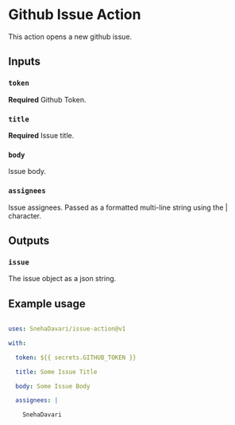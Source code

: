 # Github Issue Action



This action opens a new github issue.



## Inputs



### `token`



**Required** Github Token.



### `title`



**Required** Issue title.



### `body`



Issue body.



### `assignees`



Issue assignees. Passed as a formatted multi-line string using the | character.



## Outputs



### `issue`



The issue object as a json string.



## Example usage



```yaml

uses: SnehaDavari/issue-action@v1

with:

  token: ${{ secrets.GITHUB_TOKEN }}

  title: Some Issue Title

  body: Some Issue Body

  assignees: |

    SnehaDavari

```